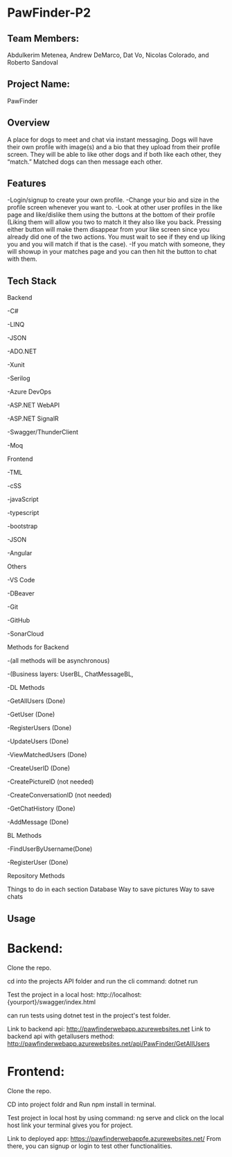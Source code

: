 # PawFinder-P2

## Team Members:
Abdulkerim Metenea, Andrew DeMarco, Dat Vo, Nicolas Colorado, and Roberto Sandoval

## Project Name: 
PawFinder

## Overview
A place for dogs to meet and chat via instant messaging. Dogs will have their own profile with image(s) and a bio that they upload from their profile screen. They will be able to like other dogs and if both like each other, they “match.” Matched dogs can then message each other. 

## Features
-Login/signup to create your own profile.
-Change your bio and size in the profile screen whenever you want to.
-Look at other user profiles in the like page and like/dislike them using the buttons at the bottom of their profile (Liking them will allow you two to match it they also like you back. Pressing either button will make them disappear from your like screen since you already did one of the two actions. You must wait to see if they end up liking you and you will match if that is the case).
-If you match with someone, they will showup in your matches page and you can then hit the button to chat with them. 

## Tech Stack

Backend

-C#

-LINQ

-JSON

-ADO.NET

-Xunit

-Serilog

-Azure DevOps

-ASP.NET WebAPI

-ASP.NET SignalR

-Swagger/ThunderClient

-Moq


Frontend

-TML

-cSS

-javaScript

-typescript

-bootstrap

-JSON

-Angular

Others

-VS Code

-DBeaver

-Git

-GitHub

-SonarCloud


Methods for Backend

-(all methods will be asynchronous)

-(Business layers: UserBL, ChatMessageBL, 

-DL Methods

-GetAllUsers (Done)

-GetUser (Done)

-RegisterUsers (Done)

-UpdateUsers (Done)

-ViewMatchedUsers (Done)

-CreateUserID (Done)

-CreatePictureID (not needed)

-CreateConversationID (not needed)

-GetChatHistory (Done)

-AddMessage (Done)

BL Methods

-FindUserByUsername(Done)

-RegisterUser (Done)

Repository Methods

Things to do in each section
Database
Way to save pictures
Way to save chats

## Usage

# Backend:
Clone the repo.

cd into the projects API folder and run the cli command: dotnet run

Test the project in a local host: http://localhost:{yourport}/swagger/index.html

can run tests using dotnet test in the project's test folder.

Link to backend api: http://pawfinderwebapp.azurewebsites.net
Link to backend api with getallusers method: http://pawfinderwebapp.azurewebsites.net/api/PawFinder/GetAllUsers

# Frontend:
Clone the repo.

CD into project foldr and Run npm install in terminal.

Test project in local host by using command: ng serve and click on the local host link your terminal gives you for project.

Link to deployed app: https://pawfinderwebappfe.azurewebsites.net/
From there, you can signup or login to test other functionalities.
